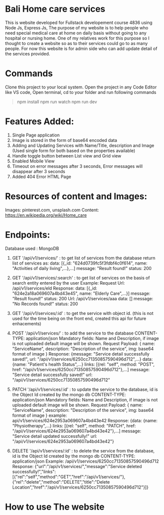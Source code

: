 # Bali Home care services

This is website developed for Fullstack developement course 4836 using Node Js, Express Js,
The purpose of my website is to help people who need special medical care at home on daily basis without going to any hospital or nursing home. One of my relatives work for this purpose so I thought to create a website so as to their services could go to as many people.
For now this website is for admin side who can add update detail of the services provided.

# Commands

Clone this project to your local system. Open the project in any Code Editor like VS code, Open terminal, cd to your folder and run following commands

> npm install
> npm run watch
> npm run dev

# Features Added:

1. Single Page application
2. Image is stored in the form of base64 encoded data
3. Adding and Updating Services with Name/Title, description and Image (Used single form for both based on the properties available)
4. Handle toggle button between List view and Grid view
5. Enabled Mobile View
6. Timeout on error messages after 3 seconds, Error messages will disappear after 3 seconds
7. Added 404 Error HTML Page

# Resources of content and Images:

Images: pinterest.com, unsplash.com
Content: https://en.wikipedia.org/wiki/Home_care

# Endpoints:

Database used : MongoDB

1. GET '/api/v1/services/' : to get list of services from the database
   return list of services as:
   data: [{_id: "624d0739fc5f3fdbf4c0f614", name: "Activities of daily living",…},…]
   message: "Result found!"
   status: 200
2. GET '/api/v1/services/:search' : to get list of services on the basis of search entity entered by the user
   Example:
   Request Url: /api/v1/services/eld
   Response:
   data: [{_id: "624e2a18a069607a4bd43e45", name: "Elderly Care",…}]
   message: "Result found!"
   status: 200
   Url: /api/v1/services/aaa
   data: []
   message: "No Records found!"
   status: 200

3. GET '/api/v1/services/:id' : to get the service with object id. (this is not used for the time being on the front end, created this api
   for future enhacements)

4. POST '/api/v1/services/' : to add the service to the database
   CONTENT-TYPE: application/json
   Mandatory fields: Name and Description, if image is not uploaded default image will be shown.
   Request Payload:
   {
   name: "ServiceName",
   description: "Description of the service",
   img: base64 format of image
   }
   Response:
   {message: "Service detail successfully saved!", url: "/api/v1/services/6250cc71350857590496d712",…}
   data: {name: "Patient's health Status",…}
   links: [{rel: "self", method: "POST", href: "/api/v1/services/6250cc71350857590496d712"},…]
   message: "Service detail successfully saved!"
   url: "/api/v1/services/6250cc71350857590496d712"
5. PATCH '/api/v1/services/:id' : to update the service to the database, id is the Object Id created by the mongo db
   CONTENT-TYPE: application/json
   Mandatory fields: Name and Description, if image is not uploaded default image will be shown.
   Request Payload:
   {
   name: "ServiceName",
   description: "Description of the service",
   img: base64 format of image
   }
   example:
   api/v1/services/624e2953a069607a4bd43e42
   Response:
   {data: {name: "Physiotherapy",…}
   links: [{rel: "self", method: "PATCH", href: "/api/v1/services/624e2953a069607a4bd43e42"},…]
   message: "Service detail updated successfully!"
   url: "/api/v1/services/624e2953a069607a4bd43e42"}

6. DELETE '/api/v1/services/:id' : to delete the service from the database, id is the Object Id created by the mongo db
   CONTENT-TYPE: application/json
   Example:
   /api/v1/services/6250cc71350857590496d712
   Response:
   {"url":"/api/v1/services/","message":"Service deleted successfully!","links":[{"rel":"self","method":"GET","href":"/api/v1/services/"},{"rel":"delete","method":"DELETE","title":"Delete Location","href":"/api/v1/services/6250cc71350857590496d712"}]}


# How to use The website

